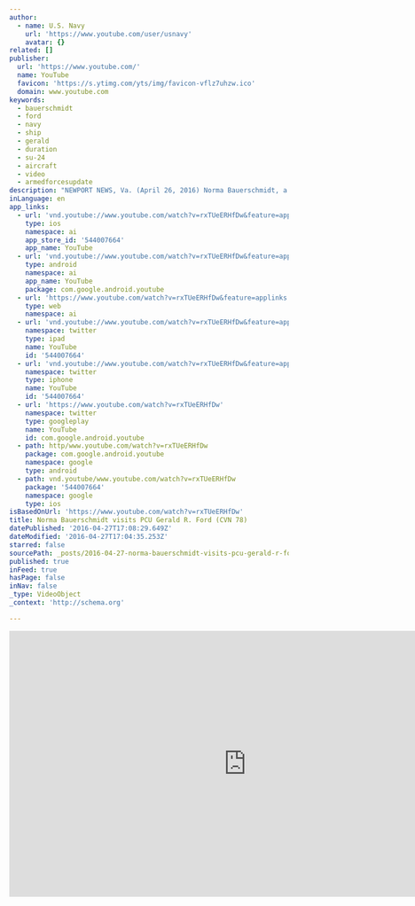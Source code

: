 ```yaml
---
author:
  - name: U.S. Navy
    url: 'https://www.youtube.com/user/usnavy'
    avatar: {}
related: []
publisher:
  url: 'https://www.youtube.com/'
  name: YouTube
  favicon: 'https://s.ytimg.com/yts/img/favicon-vflz7uhzw.ico'
  domain: www.youtube.com
keywords:
  - bauerschmidt
  - ford
  - navy
  - ship
  - gerald
  - duration
  - su-24
  - aircraft
  - video
  - armedforcesupdate
description: "NEWPORT NEWS, Va. (April 26, 2016) Norma Bauerschmidt, a 91-year-old World War II veteran and member of Women Accepted for Voluntary Service (WAVES), visits the aircraft carrier Pre-Commissioning Unit Gerald R. Ford (CVN 78) for a tour of the ship. Bauerschmidt's family shares a unique connection with the ship's namesake, President Gerald R."
inLanguage: en
app_links:
  - url: 'vnd.youtube://www.youtube.com/watch?v=rxTUeERHfDw&feature=applinks'
    type: ios
    namespace: ai
    app_store_id: '544007664'
    app_name: YouTube
  - url: 'vnd.youtube://www.youtube.com/watch?v=rxTUeERHfDw&feature=applinks'
    type: android
    namespace: ai
    app_name: YouTube
    package: com.google.android.youtube
  - url: 'https://www.youtube.com/watch?v=rxTUeERHfDw&feature=applinks'
    type: web
    namespace: ai
  - url: 'vnd.youtube://www.youtube.com/watch?v=rxTUeERHfDw&feature=applinks'
    namespace: twitter
    type: ipad
    name: YouTube
    id: '544007664'
  - url: 'vnd.youtube://www.youtube.com/watch?v=rxTUeERHfDw&feature=applinks'
    namespace: twitter
    type: iphone
    name: YouTube
    id: '544007664'
  - url: 'https://www.youtube.com/watch?v=rxTUeERHfDw'
    namespace: twitter
    type: googleplay
    name: YouTube
    id: com.google.android.youtube
  - path: http/www.youtube.com/watch?v=rxTUeERHfDw
    package: com.google.android.youtube
    namespace: google
    type: android
  - path: vnd.youtube/www.youtube.com/watch?v=rxTUeERHfDw
    package: '544007664'
    namespace: google
    type: ios
isBasedOnUrl: 'https://www.youtube.com/watch?v=rxTUeERHfDw'
title: Norma Bauerschmidt visits PCU Gerald R. Ford (CVN 78)
datePublished: '2016-04-27T17:08:29.649Z'
dateModified: '2016-04-27T17:04:35.253Z'
starred: false
sourcePath: _posts/2016-04-27-norma-bauerschmidt-visits-pcu-gerald-r-ford-cvn-78.md
published: true
inFeed: true
hasPage: false
inNav: false
_type: VideoObject
_context: 'http://schema.org'

---
```

<iframe src="https://cdn.embedly.com/widgets/media.html?src=https%3A%2F%2Fwww.youtube.com%2Fembed%2FrxTUeERHfDw%3Ffeature%3Doembed&amp;url=https%3A%2F%2Fwww.youtube.com%2Fwatch%3Fv%3DrxTUeERHfDw&amp;image=https%3A%2F%2Fi.ytimg.com%2Fvi%2FrxTUeERHfDw%2Fhqdefault.jpg&amp;key=b7d04c9b404c499eba89ee7072e1c4f7&amp;type=text%2Fhtml&amp;schema=youtube" width="854" height="480" scrolling="no" frameborder="0" allowfullscreen="" style=""></iframe>
